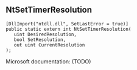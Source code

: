 ## NtSetTimerResolution

```
[DllImport("ntdll.dll", SetLastError = true)]
public static extern int NtSetTimerResolution(
   uint DesiredResolution,
   bool SetResolution,
   out uint CurrentResolution
);
```

Microsoft documentation: (TODO)
